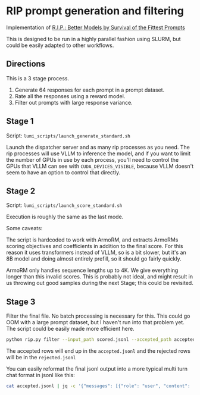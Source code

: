 # RIP prompt generation and filtering

Implementation of 
[R.I.P.: Better Models by Survival of the Fittest Prompts](https://arxiv.org/abs/2501.18578)

This is designed to be run in a highly parallel fashion using SLURM, but could
be easily adapted to other workflows.

## Directions

This is a 3 stage process.

1. Generate 64 responses for each prompt in a prompt dataset.
2. Rate all the responses using a reward model.
3. Filter out prompts with large response variance.


## Stage 1

Script: `lumi_scripts/launch_generate_standard.sh`

Launch the dispatcher server and as many rip processes as you need.  The rip
processes will use VLLM to inference the model, and if you want to limit the
number of GPUs in use by each process, you'll need to control the GPUs that
VLLM can see with `CUDA_DEVICES_VISIBLE`, because VLLM doesn't seem to have an
option to control that directly.

## Stage 2

Script: `lumi_scripts/launch_score_standard.sh`

Execution is roughly the same as the last mode.

Some caveats:

The script is hardcoded to work with ArmoRM, and extracts ArmoRMs scoring
objectives and coefficients in addition to the final score.  For this reason
it uses transformers instead of VLLM, so is a bit slower, but it's an 8B
model and doing almost entirely prefill, so it should go fairly quickly.

ArmoRM only handles sequence lengths up to 4K.  We give everything longer than
this invalid scores. This is probably not ideal, and might result in us
throwing out good samples during the next Stage; this could be revisited.

## Stage 3

Filter the final file. No batch processing is necessary for this.  This could
go OOM with a large prompt dataset, but I haven't run into that problem yet.
The script could be easily made more efficient here.

```bash
python rip.py filter --input_path scored.jsonl --accepted_path accepted.jsonl --rejected_path rejected.jsonl
```

The accepted rows will end up in the `accepted.jsonl` and the rejected rows
will be in the `rejected.jsonl`

You can easily reformat the final jsonl output into a more typical multi turn
chat format in jsonl like this:

```bash
cat accepted.jsonl | jq -c '{"messages": [{"role": "user", "content": .prompt}, {"role": "assistant", "content": .best_response.response }]}' > accepted_reformatted.jsonl
```

